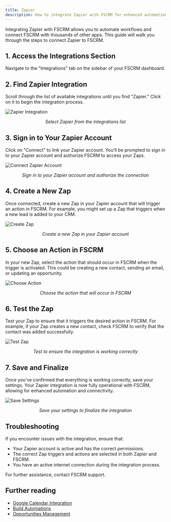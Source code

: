 ```yaml
---
title: Zapier
description: How to integrate Zapier with FSCRM for enhanced automation and connectivity.
---
```


Integrating Zapier with FSCRM allows you to automate workflows and connect FSCRM with thousands of other apps. This guide will walk you through the steps to connect Zapier to FSCRM.

## 1. Access the Integrations Section

Navigate to the "Integrations" tab on the sidebar of your FSCRM dashboard.

## 2. Find Zapier Integration

Scroll through the list of available integrations until you find "Zapier." Click on it to begin the integration process.

![Zapier Integration](/public/integrations-guide/zapier-integration.webp)  
*<p style="text-align: center;">Select Zapier from the integrations list</p>*

## 3. Sign in to Your Zapier Account

Click on "Connect" to link your Zapier account. You’ll be prompted to sign in to your Zapier account and authorize FSCRM to access your Zaps.

![Connect Zapier Account](/public/integrations-guide/connect-zapier-account.webp)  
*<p style="text-align: center;">Sign in to your Zapier account and authorize the connection</p>*

## 4. Create a New Zap

Once connected, create a new Zap in your Zapier account that will trigger an action in FSCRM. For example, you might set up a Zap that triggers when a new lead is added to your CRM.

![Create Zap](/public/integrations-guide/create-zap.webp)  
*<p style="text-align: center;">Create a new Zap in your Zapier account</p>*

## 5. Choose an Action in FSCRM

In your new Zap, select the action that should occur in FSCRM when the trigger is activated. This could be creating a new contact, sending an email, or updating an opportunity.

![Choose Action](/public/integrations-guide/choose-action.webp)  
*<p style="text-align: center;">Choose the action that will occur in FSCRM</p>*

## 6. Test the Zap

Test your Zap to ensure that it triggers the desired action in FSCRM. For example, if your Zap creates a new contact, check FSCRM to verify that the contact was added successfully.

![Test Zap](/public/integrations-guide/test-zap.webp)  
*<p style="text-align: center;">Test to ensure the integration is working correctly</p>*

## 7. Save and Finalize

Once you’ve confirmed that everything is working correctly, save your settings. Your Zapier integration is now fully operational with FSCRM, allowing for enhanced automation and connectivity.

![Save Settings](/public/integrations-guide/save-settings.webp)  
*<p style="text-align: center;">Save your settings to finalize the integration</p>*

## Troubleshooting

If you encounter issues with the integration, ensure that:
- Your Zapier account is active and has the correct permissions.
- The correct Zap triggers and actions are selected in both Zapier and FSCRM.
- You have an active internet connection during the integration process.

For further assistance, contact FSCRM support.

## Further reading

- [Google Calendar Integration](/guides/google-calendar)
- [Build Automations](/guides/build-automations)
- [Opportunities Management](/guides/opportunities-management)
